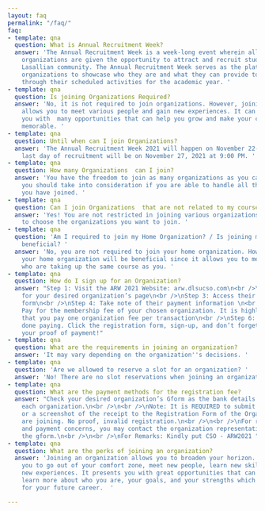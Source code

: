 ```yaml
---
layout: faq
permalink: "/faq/"
faq:
- template: qna
  question: What is Annual Recruitment Week?
  answer: 'The Annual Recruitment Week is a week-long event wherein all 50 CSO accredited
    organizations are given the opportunity to attract and recruit students from the
    Lasallian community. The Annual Recruitment Week serves as the platform for these
    organizations to showcase who they are and what they can provide to their members
    through their scheduled activities for the academic year. '
- template: qna
  question: Is joining Organizations Required?
  answer: 'No, it is not required to join organizations. However, joining an organization
    allows you to meet various people and gain new experiences. It can also  provide
    you with  many opportunities that can help you grow and make your college life
    memorable. '
- template: qna
  question: Until when can I join Organizations?
  answer: 'The Annual Recruitment Week 2021 will happen on November 22-27, 2021.  The
    last day of recruitment will be on November 27, 2021 at 9:00 PM. '
- template: qna
  question: How many Organizations  can I join?
  answer: 'You have the freedom to join as many organizations as you can. However,
    you should take into consideration if you are able to handle all those organizations
    you have joined. '
- template: qna
  question: Can I join Organizations  that are not related to my course?
  answer: 'Yes! You are not restricted in joining various organizations. You are free
    to choose the organizations you want to join. '
- template: qna
  question: 'Am I required to join my Home Organization? / Is joining my home Organization
    beneficial? '
  answer: 'No, you are not required to join your home organization. However, joining
    your home organization will be beneficial since it allows you to meet students
    who are taking up the same course as you. '
- template: qna
  question: How do I sign up for an Organization?
  answer: "Step 1: Visit the ARW 2021 Website: arw.dlsucso.com\n<br />\nStep 2: Look
    for your desired organization’s page\n<br />\nStep 3: Access their registration
    form\n<br />\nStep 4: Take note of their payment information \n<br />\nStep 5:
    Pay for the membership fee of your chosen organization. It is highly encouraged
    that you pay one organization fee per transaction\n<br />\nStep 6: Once you are
    done paying. Click the registration form, sign-up, and don’t forget to attach
    your proof of payment!"
- template: qna
  question: What are the requirements in joining an organization?
  answer: 'It may vary depending on the organization''s decisions. '
- template: qna
  question: 'Are we allowed to reserve a slot for an organization? '
  answer: 'No! There are no slot reservations when joining an organization. '
- template: qna
  question: What are the payment methods for the registration fee?
  answer: "Check your desired organization’s Gform as the bank details differ from
    each organization.\n<br />\n<br />\nNote: It is REQUIRED to submit proof of payment
    or a screenshot of the receipt to the Registration Form of the Organization you
    are joining. No proof, invalid registration.\n<br />\n<br />\nFor registration
    and payment concerns, you may contact the organization representative stated in
    the gform.\n<br />\n<br />\nFor Remarks: Kindly put CSO - ARW2021 "
- template: qna
  question: What are the perks of joining an organization?
  answer: 'Joining an organization allows you to broaden your horizon. It  allows
    you to go out of your comfort zone, meet new people, learn new skills, and gain
    new experiences. It presents you with great opportunities that can allow you to
    learn more about who you are, your goals, and your strengths which can be beneficial
    for your future career.  '

---
```

